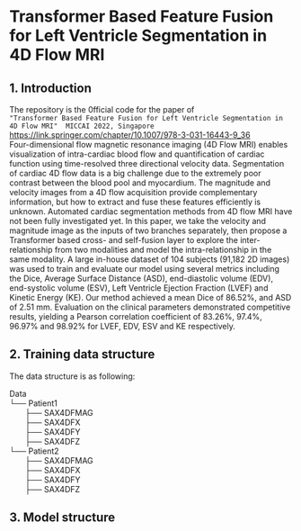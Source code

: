 # Transformer Based Feature Fusion for Left Ventricle Segmentation in 4D Flow MRI

## 1. Introduction
The repository is the 0fficial code for the paper of <br>
``
"Transformer Based Feature Fusion for Left Ventricle Segmentation in 4D Flow MRI"  MICCAI 2022, Singapore
``
https://link.springer.com/chapter/10.1007/978-3-031-16443-9_36 <br>
Four-dimensional flow magnetic resonance imaging (4D Flow MRI) enables visualization of intra-cardiac blood flow and quantification of cardiac function using time-resolved three directional velocity data. Segmentation of cardiac 4D flow data is a big challenge due to the extremely poor contrast between the blood pool and myocardium. The magnitude and velocity images from a 4D flow acquisition provide complementary information, but how to extract and fuse these features efficiently is unknown. Automated cardiac segmentation methods from 4D flow MRI have not been fully investigated yet. In this paper, we take the velocity and magnitude image as the inputs of two branches separately, then propose a Transformer based cross- and self-fusion layer to explore the inter-relationship from two modalities and model the intra-relationship in the same modality. A large in-house dataset of 104 subjects (91,182 2D images) was used to train and evaluate our model using several metrics including the Dice, Average Surface Distance (ASD), end-diastolic volume (EDV), end-systolic volume (ESV), Left Ventricle Ejection Fraction (LVEF) and Kinetic Energy (KE). Our method achieved a mean Dice of 86.52%, and ASD of 2.51 mm. Evaluation on the clinical parameters demonstrated competitive results, yielding a Pearson correlation coefficient of 83.26%, 97.4%, 96.97% and 98.92% for LVEF, EDV, ESV and KE respectively.

## 2. Training data structure

The data structure is as following:<br>

Data <br>
└── Patient1 <br>
&emsp;&emsp;├── SAX4DFMAG <br> 
&emsp;&emsp;├── SAX4DFX <br>
&emsp;&emsp;├── SAX4DFY <br>
&emsp;&emsp;├── SAX4DFZ <br>
└── Patient2 <br>
&emsp;&emsp;├── SAX4DFMAG <br>
&emsp;&emsp;├── SAX4DFX <br>
&emsp;&emsp;├── SAX4DFY <br>
&emsp;&emsp;├── SAX4DFZ <br>
## 3. Model structure
